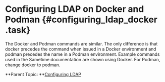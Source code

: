 # Configuring LDAP on Docker and Podman {#configuring_ldap_docker .task}



The Docker and Podman commands are similar. The only difference is that docker precedes the command when issued in a Docker environment and podman precedes the name in a Podman environment. Example commands used in the Sametime documentation are shown using Docker. For Podman, change docker to podman.

**Parent Topic: **[Configuring LDAP](configuring_ldap.md)

